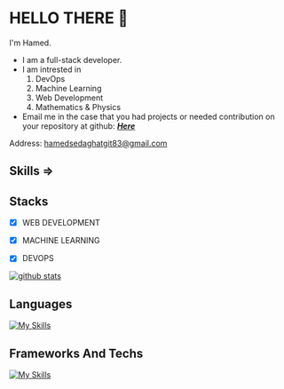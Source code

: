 # HELLO‌ THERE &#128075;

I'm Hamed.
- I am a full-stack developer.
- I am intrested in
    1. DevOps
    2. Machine Learning
    3. Web Development
    4. Mathematics & Physics
- Email me in the case that you had projects or needed contribution on your repository at github: <a href="mailto:hamedsedaghatgit83@gmail.com?subject=PROJECT%20ORDER&body=I%20have%20a%20project%20...">
<strong><i>Here</i></strong></a>

Address: hamedsedaghatgit83@gmail.com

## Skills =>

## Stacks


- [x] WEB DEVELOPMENT 
- [x] MACHINE LEARNING
- [x] DEVOPS


[![github stats](https://github-readme-stats.vercel.app/api?username=sigma83l&show_icons=true&include_all_commits=true&theme=tokyonight)](https://github.com/sigma83l)

## Languages

[![My Skills](https://skillicons.dev/icons?i=js,ts,nodejs,py,cs,cpp,c,html,css)](https://skillicons.dev)

## Frameworks And Techs

[![My Skills](https://skillicons.dev/icons?i=express,nest,django,react,nextjs,redux,selenium,tensorflow,prisma,graphql,mysql,postgres,mongodb,sqlite,vim,docker,kubernetes,bash,linux,postman,git)](https://skillicons.dev)
